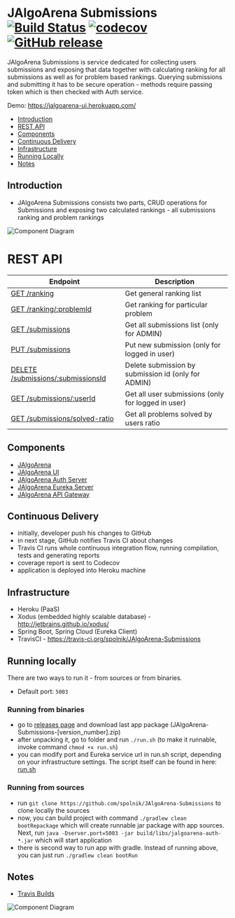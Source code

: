 # JAlgoArena Submissions [![Build Status](https://travis-ci.org/bartpr/JAlgoArena-Submissions.svg?branch=master)](https://travis-ci.org/spolnik/JAlgoArena-Submissions) [![codecov](https://codecov.io/gh/spolnik/JAlgoArena-Submissions/branch/master/graph/badge.svg)](https://codecov.io/gh/spolnik/JAlgoArena-Submissions) [![GitHub release](https://img.shields.io/github/release/spolnik/jalgoarena-submissions.svg)]()

JAlgoArena Submissions is service dedicated for collecting users submissions and exposing that data together with calculating ranking for all submissions as well as for problem based rankings. Querying submissions and submitting it has to be secure operation - methods require passing token which is then checked with Auth service.

Demo: https://jalgoarena-ui.herokuapp.com/

- [Introduction](#introduction)
- [REST API](#rest-api)
- [Components](#components)
- [Continuous Delivery](#continuous-delivery)
- [Infrastructure](#infrastructure)
- [Running Locally](#running-locally)
- [Notes](#notes)

## Introduction

- JAlgoArena Submissions consists two parts, CRUD operations for Submissions and exposing two calculated rankings - all submissions ranking and problem rankings

![Component Diagram](https://github.com/spolnik/JAlgoArena-Submissions/raw/master/design/component_diagram.png)

# REST API

| Endpoint | Description |
| ---- | --------------- |
| [GET /ranking](https://jalgoarena-submissions.herokuapp.com/ranking) | Get general ranking list |
| [GET /ranking/:problemId](https://jalgoarena-submissions.herokuapp.com/ranking/fib) | Get ranking for particular problem |
| [GET /submissions](https://jalgoarena-submissions.herokuapp.com/submissions) | Get all submissions list (only for ADMIN) |
| [PUT /submissions](https://jalgoarena-submissions.herokuapp.com/submissions) | Put new submission (only for logged in user) |
| [DELETE /submissions/:submissionsId](https://jalgoarena-submissions.herokuapp.com/submissions/0-0) | Delete submission by submission id (only for ADMIN) |
| [GET /submissions/:userId](https://jalgoarena-submissions.herokuapp.com/submissions/0-1) | Get all user submissions (only for logged in user) |
| [GET /submissions/solved-ratio](https://jalgoarena-submissions.herokuapp.com/submissions/solved-ratio) | Get all problems solved by users ratio |

## Components

- [JAlgoArena](https://github.com/spolnik/JAlgoArena)
- [JAlgoArena UI](https://github.com/spolnik/JAlgoArena-UI)
- [JAlgoArena Auth Server](https://github.com/spolnik/JAlgoArena-Auth)
- [JAlgoArena Eureka Server](https://github.com/spolnik/JAlgoArena-Eureka)
- [JAlgoArena API Gateway](https://github.com/spolnik/JAlgoArena-API)

## Continuous Delivery

- initially, developer push his changes to GitHub
- in next stage, GitHub notifies Travis CI about changes
- Travis CI runs whole continuous integration flow, running compilation, tests and generating reports
- coverage report is sent to Codecov
- application is deployed into Heroku machine

## Infrastructure

- Heroku (PaaS)
- Xodus (embedded highly scalable database) - http://jetbrains.github.io/xodus/
- Spring Boot, Spring Cloud (Eureka Client)
- TravisCI - https://travis-ci.org/spolnik/JAlgoArena-Submissions

## Running locally

There are two ways to run it - from sources or from binaries.
- Default port: `5003`

### Running from binaries
- go to [releases page](https://github.com/spolnik/JAlgoArena-Submissions/releases) and download last app package (JAlgoArena-Submissions-[version_number].zip)
- after unpacking it, go to folder and run `./run.sh` (to make it runnable, invoke command `chmod +x run.sh`)
- you can modify port and Eureka service url in run.sh script, depending on your infrastructure settings. The script itself can be found in here: [run.sh](run.sh)

### Running from sources
- run `git clone https://github.com/spolnik/JAlgoArena-Submissions` to clone locally the sources
- now, you can build project with command `./gradlew clean bootRepackage` which will create runnable jar package with app sources. Next, run `java -Dserver.port=5003 -jar build/libs/jalgoarena-auth-*.jar` which will start application
- there is second way to run app with gradle. Instead of running above, you can just run `./gradlew clean bootRun`

## Notes
- [Travis Builds](https://travis-ci.org/spolnik)

![Component Diagram](https://github.com/spolnik/JAlgoArena/raw/master/design/JAlgoArena_Logo.png)
